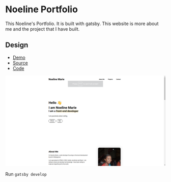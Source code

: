 # Noeline Portfolio

This Noeline's Portfolio. It is built with gatsby. This website is more about me and the project that I have built.

## Design

- [Demo](https://noeline-portfolio.vercel.app/)
- [Source](https://www.gatsbyjs.com/starters/konstantinmuenster/gatsby-starter-portfolio-minimal)
- [Code](https://github.com/vakodrazan/noeline-portfolio)

![Screenshot](screenshot.png)

Run `gatsby develop`
